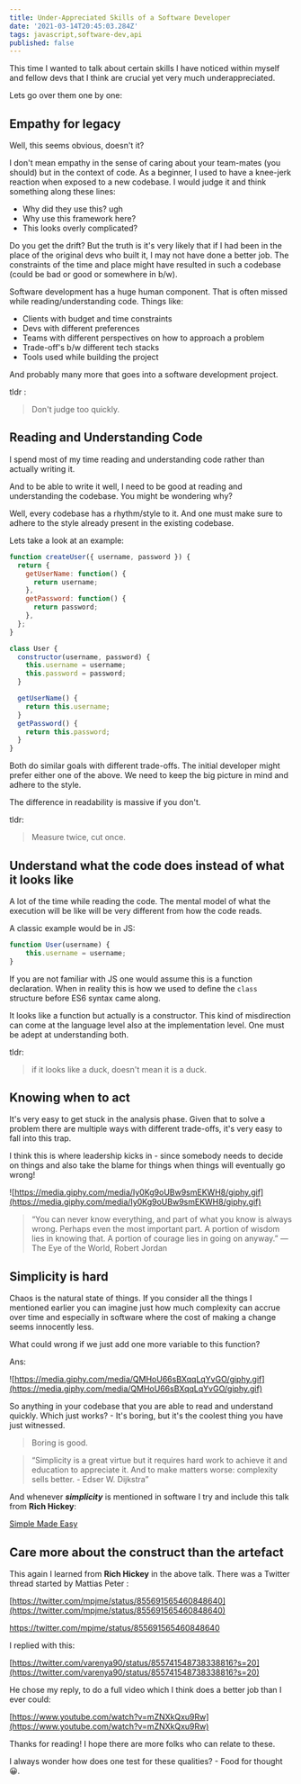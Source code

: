```yaml
---
title: Under-Appreciated Skills of a Software Developer 
date: '2021-03-14T20:45:03.284Z'
tags: javascript,software-dev,api
published: false
---
```


This time I wanted to talk about certain skills I have noticed within myself and fellow devs that I think are crucial yet very much underappreciated. 

Lets go over them one by one:

## Empathy for legacy

Well, this seems obvious, doesn't it?

I don't mean empathy in the sense of caring about your team-mates (you should) but in the context of code. As a beginner, I used to have a knee-jerk reaction when exposed to a new codebase. I would judge it and think something along these lines:

- Why did they use this? ugh
- Why use this framework here?
- This looks overly complicated?

Do you get the drift? But the truth is it's very likely that if I had been in the place of the original devs who built it, I may not have done a better job.  The constraints of the time and place might have resulted in such a codebase (could be bad or good or somewhere in b/w).

Software development has a huge human component. That is often missed while reading/understanding code. Things like:

- Clients with budget and time constraints
- Devs with different preferences
- Teams with different perspectives on how to approach a problem
- Trade-off's b/w different tech stacks
- Tools used while building the project

And probably many more that goes into a software development project. 

tldr :

> Don't judge too quickly.

## Reading and Understanding Code

I spend most of my time reading and understanding code rather than actually writing it. 

And to be able to write it well, I need to be good at reading and understanding the codebase.  You might be wondering why?

Well, every codebase has a rhythm/style to it. And one must make sure to adhere to the style already present in the existing codebase. 

Lets take a look at an example:

```jsx
function createUser({ username, password }) {
  return {
    getUserName: function() {
      return username;
    },
    getPassword: function() {
      return password;
    },
  };
}
```

```jsx
class User {
  constructor(username, password) {
    this.username = username;
    this.password = password;
  }

  getUserName() {
    return this.username;
  }
  getPassword() {
    return this.password;
  }
}
```

Both do similar goals with different trade-offs. The initial developer might prefer either one of the above. We need to keep the big picture in mind and adhere to the style.

The difference in readability is massive if you don't.

tldr:

> Measure twice, cut once.

## Understand what the code does instead of what it looks like

A lot of the time while reading the code. The mental model of what the execution will be like will be very different from how the code reads. 

A classic example would be in JS:

```jsx
function User(username) {
	this.username = username;
}
```

If you are not familiar with JS one would assume this is a function declaration. When in reality this is how we used to define the `class` structure before ES6 syntax came along.

It looks like a function but actually is a constructor.  This kind of misdirection can come at the language level also at the implementation level. One must be adept at understanding both.

tldr: 

> if it looks like a duck, doesn't mean it is a duck.

## Knowing when to act

It's very easy to get stuck in the analysis phase. Given that to solve a problem there are multiple ways with different trade-offs, it's very easy to fall into this trap.

I think this is where leadership kicks in - since somebody needs to decide on things and also take the blame for things when things will eventually go wrong! 

![https://media.giphy.com/media/Iy0Kg9oUBw9smEKWH8/giphy.gif](https://media.giphy.com/media/Iy0Kg9oUBw9smEKWH8/giphy.gif)

 

> “You can never know everything, and part of what you know is always wrong. Perhaps even the most important part. A portion of wisdom lies in knowing that. A portion of courage lies in going on anyway.”
—The Eye of the World, Robert Jordan

## Simplicity is hard

Chaos is the natural state of things.  If you consider all the things I mentioned earlier you can imagine just how much complexity can accrue over time and especially in software where the cost of making a change seems innocently less. 

What could wrong if we just add one more variable to this function? 

Ans:

![https://media.giphy.com/media/QMHoU66sBXqqLqYvGO/giphy.gif](https://media.giphy.com/media/QMHoU66sBXqqLqYvGO/giphy.gif)

So anything in your codebase that you are able to read and understand quickly. Which just works? - It's boring, but it's the coolest thing you have just witnessed.

> Boring is good.

> “Simplicity is a great virtue but it requires hard work to achieve it and education to appreciate it. And to make matters worse: complexity sells better. - Edser W. Dijkstra”

And whenever ***simplicity*** is mentioned in software I try and include this talk from **Rich Hickey**:

[Simple Made Easy](https://www.infoq.com/presentations/Simple-Made-Easy/)

## Care more about the construct than the artefact

This again I learned from **Rich Hickey** in the above talk.  There was a Twitter thread started by Mattias Peter :

[https://twitter.com/mpjme/status/855691565460848640](https://twitter.com/mpjme/status/855691565460848640)

https://twitter.com/mpjme/status/855691565460848640

I replied with this: 

[https://twitter.com/varenya90/status/855741548738338816?s=20](https://twitter.com/varenya90/status/855741548738338816?s=20)

He chose my reply, to do a full video which I think does a better job than I ever could:

[https://www.youtube.com/watch?v=mZNXkQxu9Rw](https://www.youtube.com/watch?v=mZNXkQxu9Rw)

Thanks for reading! I hope there are more folks who can relate to these. 

I always wonder how does one test for these qualities? - Food for thought 😀.